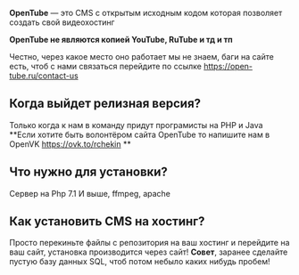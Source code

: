 **OpenTube** — это CMS с открытым исходным кодом которая позволяет создать свой видеохостинг

**OpenTube не являются копией YouTube, RuTube и тд и тп**

Честно, через какое место оно работает мы не знаем, баги на сайте есть, чтоб с нами связаться перейдите по ссылке https://open-tube.ru/contact-us

## Когда выйдет релизная версия?

Только когда к нам в команду придут програмисты на PHP и Java
 **Если хотите быть волонтёром сайта OpenTube то напишите нам в OpenVK https://ovk.to/rchekin **

## Что нужно для установки?

Сервер на Php 7.1 И выше, ffmpeg, apache

## Как установить CMS на хостинг?

Просто перекиньте файлы с репозитория на ваш хостинг и перейдите на ваш сайт, установка производится через сайт!
**Совет**, заранее сделайте пустую базу данных SQL, чтоб потом небыло каких нибудь пробем!

